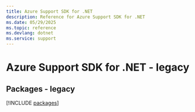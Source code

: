 ```yaml
---
title: Azure Support SDK for .NET
description: Reference for Azure Support SDK for .NET
ms.date: 05/29/2025
ms.topic: reference
ms.devlang: dotnet
ms.service: support
---
```

# Azure Support SDK for .NET - legacy
## Packages - legacy
[!INCLUDE [packages](support-index.md)]